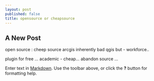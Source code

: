 ```yaml
---
layout: post
published: false
title: opensource or cheapsource
---
```

## A New Post

open source : cheep source
arcgis inherently bad    qgis 
but - workforce.. 

plugin for free ...
academic - cheap...
abandon source ...

Enter text in [Markdown](http://daringfireball.net/projects/markdown/). Use the toolbar above, or click the **?** button for formatting help.
